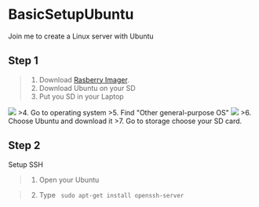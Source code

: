 # BasicSetupUbuntu
Join me to create a Linux server with Ubuntu

## Step 1 
>1. Download [Rasberry Imager](https://www.raspberrypi.com/software/).
>2. Download Ubuntu on your SD
>3. Put you SD in your Laptop
<img src="https://i.imgur.com/YhBR0cL.png">
>4. Go to operating system 
>5. Find "Other general-purpose OS"
<img src="https://i.imgur.com/CkIYHjG.png">
>6. Choose Ubuntu and download it
>7. Go to storage choose your SD card.

## Step 2
Setup SSH 

> 1. Open your Ubuntu 

> 2. Type
> ```  sudo apt-get install openssh-server ``` 
